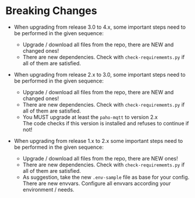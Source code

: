 # Breaking Changes

* When upgrading from release 3.0 to 4.x, some important steps need to be performed in the given sequence:
  * Upgrade / download all files from the repo, there are NEW and changed ones!
  * There are new dependencies. Check with `check-requirememts.py` if all of them are satisfied.

* When upgrading from release 2.x to 3.0, some important steps need to be performed in the given sequence:
  * Upgrade / download all files from the repo, there are NEW and changed ones!
  * There are new dependencies. Check with `check-requirememts.py` if all of them are satisfied.
  * You MUST upgrade at least the `paho-mqtt` to version 2.x  
  The code checks if this version is installed and refuses to continue if not!

* When upgrading from release 1.x to 2.x some important steps need to be performed in the given sequence:
  * Upgrade / download all files from the repo, there are NEW ones!
  * There are new dependencies. Check with `check-requirememts.py` if all of them are satisfied.
  * As suggestion, take the new `.env-sample` file as base for your config.  
  There are new envvars. Configure all envvars according your environment / needs.
